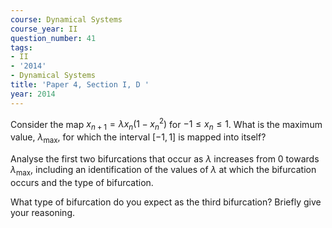 ```yaml
---
course: Dynamical Systems
course_year: II
question_number: 41
tags:
- II
- '2014'
- Dynamical Systems
title: 'Paper 4, Section I, D '
year: 2014
---
```




Consider the map $x_{n+1}=\lambda x_{n}\left(1-x_{n}^{2}\right)$ for $-1 \leqslant x_{n} \leqslant 1$. What is the maximum value, $\lambda_{\max }$, for which the interval $[-1,1]$ is mapped into itself?

Analyse the first two bifurcations that occur as $\lambda$ increases from 0 towards $\lambda_{\max }$, including an identification of the values of $\lambda$ at which the bifurcation occurs and the type of bifurcation.

What type of bifurcation do you expect as the third bifurcation? Briefly give your reasoning.